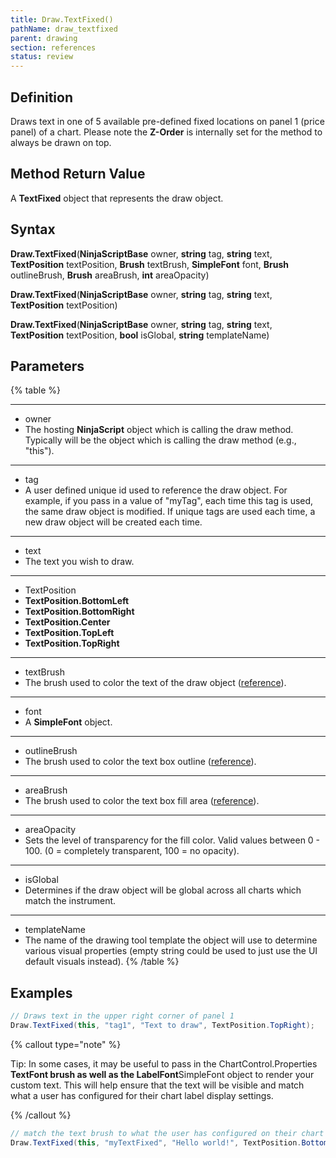 ```yaml
---
title: Draw.TextFixed()
pathName: draw_textfixed
parent: drawing
section: references
status: review
---
```


## Definition

Draws text in one of 5 available pre-defined fixed locations on panel 1 (price panel) of a chart. Please note the **Z-Order** is internally set for the method to always be drawn on top.

## Method Return Value

A **TextFixed** object that represents the draw object.

## Syntax

**Draw.TextFixed**(**NinjaScriptBase** owner, **string** tag, **string** text, **TextPosition** textPosition, **Brush** textBrush, **SimpleFont** font, **Brush** outlineBrush, **Brush** areaBrush, **int** areaOpacity)  

**Draw.TextFixed**(**NinjaScriptBase** owner, **string** tag, **string** text, **TextPosition** textPosition)  

**Draw.TextFixed**(**NinjaScriptBase** owner, **string** tag, **string** text, **TextPosition** textPosition, **bool** isGlobal, **string** templateName)

## Parameters

{% table %}

---

* owner
* The hosting **NinjaScript** object which is calling the draw method. Typically will be the object which is calling the draw method (e.g., "this").

---

* tag
* A user defined unique id used to reference the draw object. For example, if you pass in a value of "myTag", each time this tag is used, the same draw object is modified. If unique tags are used each time, a new draw object will be created each time.

---

* text
* The text you wish to draw.

---

* TextPosition
* **TextPosition.BottomLeft**
* **TextPosition.BottomRight**
* **TextPosition.Center**
* **TextPosition.TopLeft**
* **TextPosition.TopRight**

---

* textBrush
* The brush used to color the text of the draw object ([reference](brushes)).

---

* font
* A **SimpleFont** object.

---

* outlineBrush
* The brush used to color the text box outline ([reference](http://msdn.microsoft.com/en-us/library/system.drawing.color_members(v=vs.90).aspx)).

---

* areaBrush
* The brush used to color the text box fill area ([reference](http://msdn.microsoft.com/en-us/library/system.drawing.color_members(v=vs.90).aspx)).

---

* areaOpacity
* Sets the level of transparency for the fill color. Valid values between 0 - 100. (0 = completely transparent, 100 = no opacity).

---

* isGlobal
* Determines if the draw object will be global across all charts which match the instrument.

---

* templateName
* The name of the drawing tool template the object will use to determine various visual properties (empty string could be used to just use the UI default visuals instead).
{% /table %}

## Examples

```csharp
// Draws text in the upper right corner of panel 1
Draw.TextFixed(this, "tag1", "Text to draw", TextPosition.TopRight);
```

{% callout type="note" %}

Tip: In some cases, it may be useful to pass in the ChartControl.Properties **TextFont brush as well as the LabelFont**SimpleFont object to render your custom text. This will help ensure that the text will be visible and match what a user has configured for their chart label display settings.

{% /callout %}

```csharp
// match the text brush to what the user has configured on their chart
Draw.TextFixed(this, "myTextFixed", "Hello world!", TextPosition.BottomRight, ChartControl.Properties.ChartText, ChartControl.Properties.LabelFont, Brushes.Blue, Brushes.Transparent, 0);

```
